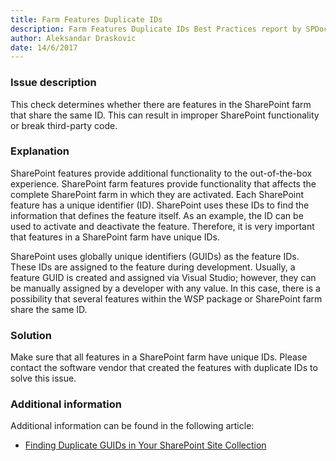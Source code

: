 ```yaml
---
title: Farm Features Duplicate IDs
description: Farm Features Duplicate IDs Best Practices report by SPDocKit determines whether there are features in the SharePoint farm that share the same ID.
author: Aleksandar Draskovic
date: 14/6/2017
---
```

### Issue description

This check determines whether there are features in the SharePoint farm that share the same ID. This can result in improper SharePoint functionality or break third-party code.

### Explanation

SharePoint features provide additional functionality to the out-of-the-box experience. SharePoint farm features provide functionality that affects the complete SharePoint farm in which they are activated. Each SharePoint feature has a unique identifier (ID). SharePoint uses these IDs to find the information that defines the feature itself. As an example, the ID can be used to activate and deactivate the feature. Therefore, it is very important that features in a SharePoint farm have unique IDs.

SharePoint uses globally unique identifiers (GUIDs) as the feature IDs. These IDs are assigned to the feature during development. Usually, a feature GUID is created and assigned via Visual Studio; however, they can be manually assigned by a developer with any value. In this case, there is a possibility that several features within the WSP package or SharePoint farm share the same ID.

### Solution

Make sure that all features in a SharePoint farm have unique IDs. Please contact the software vendor that created the features with duplicate IDs to solve this issue.

### Additional information

Additional information can be found in the following article:

* [Finding Duplicate GUIDs in Your SharePoint Site Collection](https://sharepointinterface.com/2011/04/03/finding-duplicate-guids-in-your-sharepoint-site-collection/)